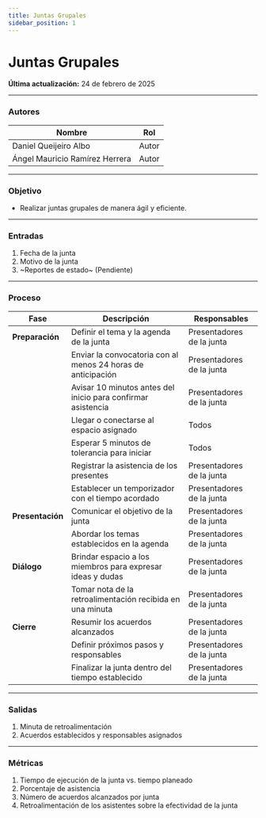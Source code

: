 ```yaml
---
title: Juntas Grupales
sidebar_position: 1
---
```


# Juntas Grupales

**Última actualización:** 24 de febrero de 2025

---

### Autores
| Nombre                            | Rol       |
| --------------------------------- | --------- |
| Daniel Queijeiro Albo             | Autor     |
| Ángel Mauricio Ramírez Herrera    | Autor     |
---


### Objetivo

* Realizar juntas grupales de manera ágil y eficiente.
---

### Entradas

1. Fecha de la junta  
2. Motivo de la junta  
3. ~Reportes de estado~ (Pendiente)  
---

### Proceso

| Fase              | Descripción                                                   | Responsables           | 
| ----------------- | ------------------------------------------------------------- | ---------------------- |
| **Preparación**   | Definir el tema y la agenda de la junta                      | Presentadores de la junta |
|                   | Enviar la convocatoria con al menos 24 horas de anticipación | Presentadores de la junta |
|                   | Avisar 10 minutos antes del inicio para confirmar asistencia  | Presentadores de la junta |
|                   | Llegar o conectarse al espacio asignado                       | Todos                  |
|                   | Esperar 5 minutos de tolerancia para iniciar                  | Todos                  |
|                   | Registrar la asistencia de los presentes                      | Presentadores de la junta |
|                   | Establecer un temporizador con el tiempo acordado             | Presentadores de la junta |
| **Presentación**  | Comunicar el objetivo de la junta                             | Presentadores de la junta |
|                   | Abordar los temas establecidos en la agenda                   | Presentadores de la junta |
| **Diálogo**       | Brindar espacio a los miembros para expresar ideas y dudas    | Presentadores de la junta |
|                   | Tomar nota de la retroalimentación recibida en una minuta     | Presentadores de la junta |
| **Cierre**        | Resumir los acuerdos alcanzados                               | Presentadores de la junta |
|                   | Definir próximos pasos y responsables                         | Presentadores de la junta |
|                   | Finalizar la junta dentro del tiempo establecido              | Presentadores de la junta |
---

### Salidas

1. Minuta de retroalimentación  
2. Acuerdos establecidos y responsables asignados  
---

### Métricas

1. Tiempo de ejecución de la junta vs. tiempo planeado  
2. Porcentaje de asistencia  
3. Número de acuerdos alcanzados por junta  
4. Retroalimentación de los asistentes sobre la efectividad de la junta  
